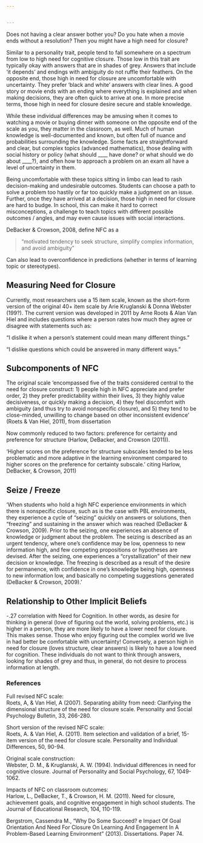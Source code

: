 ```yaml
---


---
```


<p>Does not having a clear answer bother you? Do you hate when a movie ends without a resolution? Then you might have a high need for closure?</p>
<p>Similar to a personality trait, people tend to fall somewhere on a spectrum from low to high need for cognitive closure. Those low in this trait are typically okay with answers that are in shades of grey. Answers that include ‘it depends’ and endings with ambiguity do not ruffle their feathers. On the opposite end, those high in need for closure are uncomfortable with uncertainty. They prefer ‘black and white’ answers with clear lines. A good story or movie ends with an ending where everything is explained and when making decisions, they are often quick to arrive at one. In more precise terms, those high in need for closure desire secure and stable knowledge.</p>
<p>While these individual differences may be amusing when it comes to watching a movie or buying dinner with someone on the opposite end of the scale as you, they matter in the classroom, as well. Much of human knowledge is well-documented and known, but often full of nuance and probabilities surrounding the knowledge. Some facts are straightforward and clear, but complex topics (advanced mathematics), those dealing with social history or policy (what should ____ have done? or what should we do about ____?), and often how to approach a problem on an exam all have a level of uncertainty in them.</p>
<p>Being uncomfortable with these topics sitting in limbo can lead to rash decision-making and undesirable outcomes. Students can choose a path to solve a problem too hastily or far too quickly make a judgment on an issue. Further, once they have arrived at a decision, those high in need for closure are hard to budge. In school, this can make it hard to correct misconceptions, a challenge to teach topics with different possible outcomes / angles, and may even cause issues with social interactions.</p>
<p>DeBacker &amp; Crowson, 2008, define NFC as a</p>
<blockquote>
<p>“motivated tendency to seek structure, simplify complex information, and avoid ambiguity”</p>
</blockquote>
<p>Can also lead to overconfidence in predictions (whether in terms of learning topic or stereotypes).</p>
<h2 id="measuring-need-for-closure">Measuring Need for Closure</h2>
<p>Currently, most researchers use a 15 item scale, known as the short-form version of the original 40+ item scale by Arie Kruglanski &amp; Donna Webster (199?). The current version was developed in 2011 by Arne Roots &amp; Alan Van Hiel and includes questions where a person rates how much they agree or disagree with statements such as:</p>
<p>“I dislike it when a person’s statement could mean many different things.”</p>
<p>“I dislike questions which could be answered in many different ways.”</p>
<h2 id="subcomponents-of-nfc">Subcomponents of NFC</h2>
<p>The original scale ‘encompassed five of the traits considered central to the need for closure construct: 1) people high in NFC appreciate and prefer order, 2) they prefer predictability within their lives, 3) they highly value decisiveness, or quickly making a decision, 4) they feel discomfort with ambiguity (and thus try to avoid nonspecific closure), and 5) they tend to be close-minded, unwilling to change based on other inconsistent evidence’ (Roets &amp; Van Hiel, 2011), from dissertation</p>
<p>Now commonly reduced to two factors: preference for certainty and preference for structure (Harlow, DeBacker, and Crowson (2011)).</p>
<p>‘Higher scores on the preference for structure subscales tended to be less problematic and more adaptive in the learning environment compared to higher scores on the preference for certainty subscale.’ citing Harlow, DeBacker, &amp; Crowson, 2011)</p>
<h2 id="seize--freeze">Seize / Freeze</h2>
<p>‘When students who hold a high NFC experience environments in which there is nonspecific closure, such as is the case with PBL environments, they experience a cycle of “seizing” quickly on answers or solutions, then “freezing” and sustaining in the answer which was reached (DeBacker &amp; Crowson, 2009). Prior to the seizing, one experiences an absence of knowledge or judgment about the problem. The seizing is described as an urgent tendency, where one’s confidence may be low, openness to new information high, and few competing propositions or hypotheses are devised. After the seizing, one experiences a “crystallization” of their new decision or knowledge. The freezing is described as a result of the desire for permanence, with confidence in one’s knowledge being high, openness to new information low, and basically no competing suggestions generated (DeBacker &amp; Crowson, 2009).’</p>
<h2 id="relationship-to-other-implicit-beliefs">Relationship to Other Implicit Beliefs</h2>
<p>-.27 correlation with Need for Cognition. In other words, as desire for thinking in general (love of figuring out the world, solving problems, etc.) is higher in a person, they are more likely to have a lower need for closure. This makes sense. Those who enjoy figuring out the complex world we live in had better be comfortable with uncertainty! Conversely, a person high in need for closure (loves structure, clear answers) is likely to have a low need for cognition. These individuals do not want to think through answers, looking for shades of grey and thus, in general, do not desire to process information at length.</p>
<h3 id="references">References</h3>
<p>Full revised NFC scale:<br>
Roets, A, &amp; Van Hiel, A (2007). Separating ability from need: Clarifying the dimensional structure of the need for closure scale. Personality and Social Psychology Bulletin, 33, 266-280.</p>
<p>Short version of the revised NFC scale:<br>
Roets, A. &amp; Van Hiel, A. (2011). Item selection and validation of a brief, 15-item version of the need for closure scale. Personality and Individual Differences, 50, 90-94.</p>
<p>Original scale construction:<br>
Webster, D. M., &amp; Kruglanski, A. W. (1994). Individual differences in need for cognitive closure. Journal of Personality and Social Psychology, 67, 1049- 1062.</p>
<p>Impacts of NFC on classroom outcomes:<br>
Harlow, L., DeBacker, T., &amp; Crowson, H. M. (2011). Need for closure, achievement goals, and cognitive engagement in high school students. The Journal of Educational Research, 104, 110-119.</p>
<p>Bergstrom, Cassendra M., “Why Do Some Succeed? e Impact Of Goal Orientation And Need For Closure On Learning And Engagement In A Problem-Based Learning Environment” (2013). Dissertations. Paper 74.</p>

